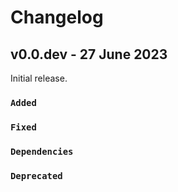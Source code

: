 # Changelog

## v0.0.dev - 27 June 2023

Initial release.

### `Added`

### `Fixed`

### `Dependencies`

### `Deprecated`
